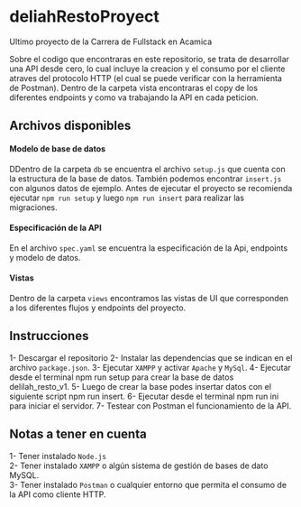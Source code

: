 # deliahRestoProyect

Ultimo proyecto de la Carrera de Fullstack en Acamica

Sobre el codigo que encontraras en este repositorio, se trata de desarrollar una API desde cero, lo cual incluye la creacion y el consumo por el cliente atraves del protocolo HTTP (el cual se puede verificar con la herramienta de Postman). Dentro de la carpeta vista encontraras el copy de los diferentes endpoints y como va trabajando la API en cada peticion.

## Archivos disponibles

#### Modelo de base de datos
DDentro de la carpeta `db` se encuentra el archivo `setup.js` que cuenta con la estructura de la base de datos. También podemos encontrar `insert.js` con algunos datos de ejemplo. Antes de ejecutar el proyecto se recomienda ejecutar `npm run setup` y luego `npm run insert` para realizar las migraciones.

#### Especificación de la API
En el archivo `spec.yaml` se encuentra la especificación de la Api, endpoints y modelo de datos.

#### Vistas
Dentro de la carpeta `views` encontramos las vistas de UI que corresponden a los diferentes flujos y endpoints del proyecto.


## Instrucciones
1- Descargar el repositorio
2- Instalar las dependencias que se indican en el archivo `package.json`.
3- Ejecutar `XAMPP` y activar `Apache` y `MySql`. 
4- Ejecutar desde el terminal npm run setup para crear la base de datos delilah_resto_v1. 
5- Luego de crear la base podes insertar datos con el siguiente script npm run insert. 
6- Ejecutar desde el terminal npm run ini para iniciar el servidor.
7- Testear con Postman el funcionamiento de la API.

## Notas a tener en cuenta
1- Tener instalado `Node.js`  
2- Tener instalado `XAMPP` o algún sistema de gestión de bases de dato MySQL.  
3- Tener instalado `Postman` o cualquier entorno que permita el consumo de la API como cliente HTTP.
